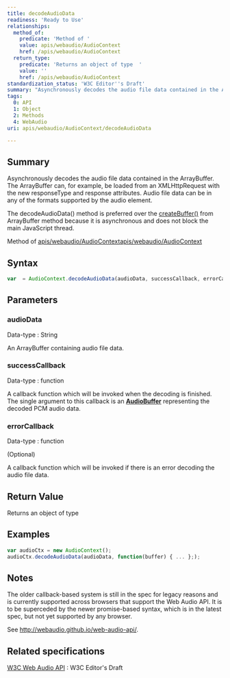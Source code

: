 ```yaml
---
title: decodeAudioData
readiness: 'Ready to Use'
relationships:
  method_of:
    predicate: 'Method of '
    value: apis/webaudio/AudioContext
    href: /apis/webaudio/AudioContext
  return_type:
    predicate: 'Returns an object of type  '
    value: ''
    href: /apis/webaudio/AudioContext
standardization_status: 'W3C Editor''s Draft'
summary: "Asynchronously decodes the audio file data contained in the ArrayBuffer. The ArrayBuffer can, for example, be loaded from an XMLHttpRequest with the new responseType and response attributes. Audio file data can be in any of the formats supported by the audio element.\n"
tags:
  0: API
  1: Object
  2: Methods
  4: WebAudio
uri: apis/webaudio/AudioContext/decodeAudioData

---
```

## Summary

Asynchronously decodes the audio file data contained in the ArrayBuffer. The ArrayBuffer can, for example, be loaded from an XMLHttpRequest with the new responseType and response attributes. Audio file data can be in any of the formats supported by the audio element.

The decodeAudioData() method is preferred over the [createBuffer()](/apis/webaudio/AudioContext/createBuffer) from ArrayBuffer method because it is asynchronous and does not block the main JavaScript thread.

Method of [apis/webaudio/AudioContext](/apis/webaudio/AudioContext)[apis/webaudio/AudioContext](/apis/webaudio/AudioContext)

## Syntax

``` js
var  = AudioContext.decodeAudioData(audioData, successCallback, errorCallback);
```

## Parameters

### audioData

 Data-type
:   String

 An ArrayBuffer containing audio file data.

### successCallback

 Data-type
:   function

 A callback function which will be invoked when the decoding is finished. The single argument to this callback is an [**AudioBuffer**](/apis/webaudio/AudioBuffer) representing the decoded PCM audio data.

### errorCallback

 Data-type
:   function

(Optional)

A callback function which will be invoked if there is an error decoding the audio file data.

## Return Value

Returns an object of type

## Examples

``` js
var audioCtx = new AudioContext();
audioCtx.decodeAudioData(audioData, function(buffer) { ... };);
```

## Notes

The older callback-based system is still in the spec for legacy reasons and is currently supported across browsers that support the Web Audio API. It is to be superceded by the newer promise-based syntax, which is in the latest spec, but not yet supported by any browser.

See <http://webaudio.github.io/web-audio-api/>.

## Related specifications

[W3C Web Audio API](http://webaudio.github.io/web-audio-api/)
:   W3C Editor's Draft
